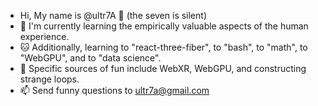 + Hi, My name is @ultr7A 🌙 (the seven is silent)
+ 🔭 I'm currently learning the empirically valuable aspects of the human experience.
+ 🐱 Additionally, learning to "react-three-fiber", to "bash", to "math", to "WebGPU", and to "data science".           
+ 🎯 Specific sources of fun include WebXR, WebGPU, and constructing strange loops. 
+ 📫 Send funny questions to ultr7a@gmail.com
